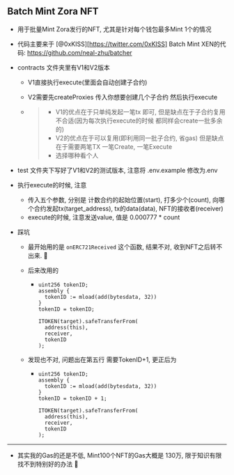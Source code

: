 ## Batch Mint Zora NFT

- 用于批量Mint Zora发行的NFT, 尤其是针对每个钱包最多Mint 1个的情况

- 代码主要来于 [@0xKISS][https://twitter.com/0xKISS] Batch Mint XEN的代码: https://github.com/neal-zhu/batcher 

- contracts 文件夹里有V1和V2版本

  - V1直接执行execute(里面会自动创建子合约)

  - V2需要先createProxies 传入你想要创建几个子合约 然后执行execute

  - > - V1的优点在于只单纯发起一笔tx 即可, 但是缺点在于子合约复用不合适(因为每次执行execute的时候 都同样会create一批多余的)
    > - V2的优点在于可以复用(即利用同一批子合约, 省gas) 但是缺点在于需要两笔TX 一笔Create, 一笔Execute
    > - 选择哪种看个人

- test 文件夹下写好了V1和V2的测试版本, 注意将 .env.example 修改为.env 

- 执行execute的时候, 注意
  - 传入五个参数, 分别是 计数合约的起始位置(start), 打多少个(count), 向哪个合约发起tx(target_address), tx的data(data), NFT的接收者(receiver)
  - execute的时候, 注意发送value, 值是 0.000777 * count

- 踩坑

  - 最开始用的是 `onERC721Received` 这个函数, 结果不对, 收到NFT之后转不出来. 🥲

  - 后来改用的

    - ```
      uint256 tokenID;
      assembly {
        tokenID := mload(add(bytesdata, 32))
      }
      tokenID = tokenID;
      
      ITOKEN(target).safeTransferFrom(
        address(this),
        receiver,
        tokenID
      );
      ```

  - 发现也不对, 问题出在第五行 需要TokenID+1, 更正后为

    - ```
      uint256 tokenID;
      assembly {
        tokenID := mload(add(bytesdata, 32))
      }
      tokenID = tokenID + 1;
      
      ITOKEN(target).safeTransferFrom(
        address(this),
        receiver,
        tokenID
      );
      ```

---

- 其实我的Gas的还是不低, Mint100个NFT的Gas大概是 130万, 限于知识有限 找不到特别好的办法 🫡
